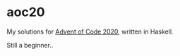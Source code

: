 # aoc20

My solutions for [Advent of Code 2020](https://adventofcode.com/2020/), written in Haskell.

Still a beginner..
